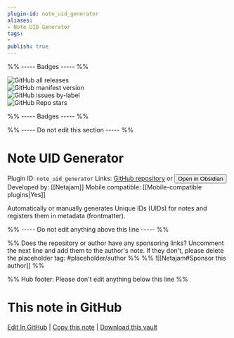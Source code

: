 ```yaml
---
plugin-id: note_uid_generator
aliases:
- Note UID Generator
tags: 
- 
publish: true
---
```


%% ----- Badges ----- %%

![GitHub all releases](https://img.shields.io/github/downloads/Netajam/obsidian_note_uid_generator/total?color=573E7A&logo=github&style=for-the-badge)   
![GitHub manifest version](https://img.shields.io/github/manifest-json/v/Netajam/obsidian_note_uid_generator?color=573E7A&logo=github&style=for-the-badge)   
![GitHub issues by-label](https://img.shields.io/github/issues/Netajam/obsidian_note_uid_generator/help%20wanted?color=573E7A&logo=github&style=for-the-badge)   
![GitHub Repo stars](https://img.shields.io/github/stars/Netajam/obsidian_note_uid_generator?color=573E7A&logo=github&style=for-the-badge)

%% ----- Badges ----- %%

%% ----- Do not edit this section ----- %%

# Note UID Generator

Plugin ID: `note_uid_generator`
Links: [GitHub repository](https://github.com/Netajam/obsidian_note_uid_generator) or [<button id=HH>Open in Obsidian</button>](obsidian://show-plugin?id=note_uid_generator)
Developed by: [[Netajam]]
Mobile compatible: [[Mobile-compatible plugins|Yes]]

Automatically or manually generates Unique IDs (UIDs) for notes and registers them in metadata (frontmatter).

%% ----- Do not edit anything above this line ----- %% 

%% Does the repository or author have any sponsoring links? Uncomment the next line and add them to the author's note. If they don't, please delete the placeholder tag: #placeholder/author %%
%% ![[Netajam#Sponsor this author]] %%

%% Hub footer: Please don't edit anything below this line %%

# This note in GitHub

<span class="git-footer">[Edit In GitHub](https://github.dev/obsidian-community/obsidian-hub/blob/main/02%20-%20Community%20Expansions/02.05%20All%20Community%20Expansions/Plugins/note_uid_generator.md "git-hub-edit-note") | [Copy this note](https://raw.githubusercontent.com/obsidian-community/obsidian-hub/main/02%20-%20Community%20Expansions/02.05%20All%20Community%20Expansions/Plugins/note_uid_generator.md "git-hub-copy-note") | [Download this vault](https://github.com/obsidian-community/obsidian-hub/archive/refs/heads/main.zip "git-hub-download-vault") </span>
